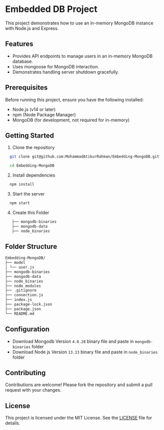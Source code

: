 # Embedded DB Project

This project demonstrates how to use an in-memory MongoDB instance with Node.js and Express.

## Features

- Provides API endpoints to manage users in an in-memory MongoDB database.
- Uses mongoose for MongoDB interaction.
- Demonstrates handling server shutdown gracefully.

## Prerequisites

Before running this project, ensure you have the following installed:

- Node.js (v14 or later)
- npm (Node Package Manager)
- MongoDB (for development, not required for in-memory)

## Getting Started

1. Clone the repository

```sh
  git clone git@github.com:MohammadAtikurRahman/Embedding-MongoDB.git
```
```sh
  cd Embedding-MongoDB
```
2. Install dependencies

```sh
  npm install
```

3. Start the server
```sh
  npm start
```
4. Create this Folder
```sh
   ├── mongodb-binaries
   ├── mongodb-data
   ├── node_binaries
```
## Folder Structure
```sh
Embedding-MongoDB/
├── model
│ └── user.js
├── mongodb-binaries
├── mongodb-data
├── node_binaries
├── node_modules
├── .gitignore
├── connection.js
├── index.js
├── package-lock.json
├── package.json
└── README.md
```
## Configuration

- Download Mongodb Version `4.0.28` binary file and paste in `mongodb-binaries` folder
- Download Node js Version `13.13` binary file and paste in `node_binaries` folder




## Contributing

Contributions are welcome! Please fork the repository and submit a pull request with your changes.

## License

This project is licensed under the MIT License. See the [LICENSE](./LICENSE) file for details.
